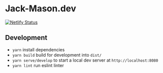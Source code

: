 # Jack-Mason.dev

[![Netlify Status](https://api.netlify.com/api/v1/badges/0527a1a0-1199-42d1-9a17-c4a2c488d918/deploy-status)](https://app.netlify.com/sites/jack-mason-dev/deploys)

## Development

- `yarn` install dependencies
- `yarn build` build for development into `dist/`
- `yarn serve/develop` to start a local dev server at `http://localhost:8080`
- `yarn lint` run eslint linter
